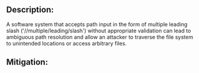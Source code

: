 ## Description:

A software system that accepts path input in the form of multiple leading slash ('//multiple/leading/slash') without appropriate validation can lead to ambiguous path resolution and allow an attacker to traverse the file system to unintended locations or access arbitrary files.



## Mitigation:
